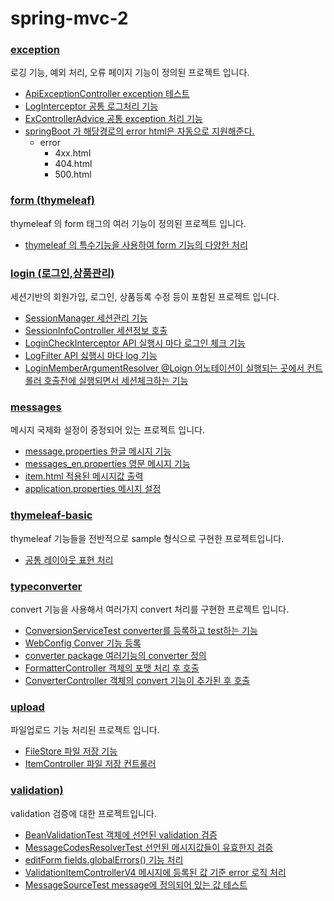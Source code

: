 # spring-mvc-2

### [exception](https://github.com/youjaewoong/spring-mvc-2/tree/main/exception)
로깅 기능, 예외 처리, 오류 페이지 기능이 정의된 프로젝트 입니다.
- [ApiExceptionController exception 테스트](https://github.com/youjaewoong/spring-mvc-2/blob/main/exception/src/main/java/hello/exception/api/ApiExceptionController.java)
- [LogInterceptor 공통 로그처리 기능](https://github.com/youjaewoong/spring-mvc-2/blob/main/exception/src/main/java/hello/exception/interceptor/LogInterceptor.java)
- [ExControllerAdvice 공통 exception 처리 기능](https://github.com/youjaewoong/spring-mvc-2/blob/main/exception/src/main/java/hello/exception/exhandler/ExControllerAdvice.java)
- [springBoot 가 해당경로의 error html은 자동으로 지원해준다.](https://github.com/youjaewoong/spring-mvc-2/tree/main/exception/src/main/resources/templates/error)
  - error
    - 4xx.html
    - 404.html
    - 500.html

### [form (thymeleaf)](https://github.com/youjaewoong/spring-mvc-2/tree/main/form)
thymeleaf 의 form 태그의 여러 기능이  정의된 프로젝트 입니다.
- [thymeleaf 의 특수기능을 사용하여 form 기능의 다양한 처리](https://github.com/youjaewoong/spring-mvc-2/tree/main/form/src/main/resources/templates/form)

### [login (로그인,상품관리)](https://github.com/youjaewoong/spring-mvc-2/tree/main/login)
세션기반의 회원가입, 로그인, 상품등록 수정 등이 포함된 프로젝트 입니다.
- [SessionManager 세션관리 기능](https://github.com/youjaewoong/spring-mvc-2/blob/main/login/src/main/java/hello/login/web/session/SessionManager.java)
- [SessionInfoController 세션정보 호출](https://github.com/youjaewoong/spring-mvc-2/blob/main/login/src/main/java/hello/login/web/session/SessionInfoController.java)
- [LoginCheckInterceptor API 실행시 마다 로그인 체크 기능](https://github.com/youjaewoong/spring-mvc-2/blob/main/login/src/main/java/hello/login/web/interceptor/LogInterceptor.java)
- [LogFilter API 싫행시 마다 log 기능](https://github.com/youjaewoong/spring-mvc-2/blob/main/login/src/main/java/hello/login/web/filter/LogFilter.java)
- [LoginMemberArgumentResolver @Loign 어노테이션이 실행되는 곳에서 컨트롤러 호출전에 실행되면서 세션체크하는 기능](https://github.com/youjaewoong/spring-mvc-2/blob/main/login/src/main/java/hello/login/web/argumentresolver/LoginMemberArgumentResolver.java)

### [messages](https://github.com/youjaewoong/spring-mvc-2/tree/main/message)
메시지 국제화 설정이 중정되어 있는 프로젝트 입니다.
- [message.properties 한글 메시지 기능](https://github.com/youjaewoong/spring-mvc-2/blob/main/message/src/main/resources/messages.properties)
- [messages_en.properties 영문 메시지 기능](https://github.com/youjaewoong/spring-mvc-2/blob/main/message/src/main/resources/messages_en.properties)
- [item.html 적용된 메시지값 출력](https://github.com/youjaewoong/spring-mvc-2/blob/main/message/src/main/resources/templates/message/item.html)
- [application.properties 메시지 설정](https://github.com/youjaewoong/spring-mvc-2/blob/main/message/src/main/resources/application.properties)

### [thymeleaf-basic](https://github.com/youjaewoong/spring-mvc-2/tree/main/thymeleaf-basic)
thymeleaf 기능들을 전반적으로 sample 형식으로 구현한 프로젝트입니다.
- [공통 레이아웃 표현 처리](https://github.com/youjaewoong/spring-mvc-2/tree/main/thymeleaf-basic/src/main/resources/templates/template)

### [typeconverter](https://github.com/youjaewoong/spring-mvc-2/tree/main/typeconverter)
convert 기능을 사용해서 여러가지 convert 처리를 구현한 프로젝트 입니다.
- [ConversionServiceTest converter를 등록하고 test하는 기능](https://github.com/youjaewoong/spring-mvc-2/blob/main/typeconverter/src/test/java/hello/typeconverter/converter/ConversionServiceTest.java)
- [WebConfig Conver 기능 등록](https://github.com/youjaewoong/spring-mvc-2/blob/main/typeconverter/src/main/java/hello/typeconverter/WebConfig.java)
- [converter package 여러기능의 converter 정의](https://github.com/youjaewoong/spring-mvc-2/tree/main/typeconverter/src/main/java/hello/typeconverter/converter)
- [FormatterController 객체의 포맷 처리 후 호출](https://github.com/youjaewoong/spring-mvc-2/blob/main/typeconverter/src/main/java/hello/typeconverter/controller/FormatterController.java)
- [ConverterController 객체의 convert 기능이 추가된 후 호출](https://github.com/youjaewoong/spring-mvc-2/blob/main/typeconverter/src/main/java/hello/typeconverter/controller/ConverterController.java)

### [upload](https://github.com/youjaewoong/spring-mvc-2/tree/main/upload)
파일업로드 기능 처리된 프로젝트 입니다.
- [FileStore 파일 저장 기능](https://github.com/youjaewoong/spring-mvc-2/blob/main/upload/src/main/java/hello/upload/file/FileStore.java)
- [ItemController 파일 저장 컨트롤러](https://github.com/youjaewoong/spring-mvc-2/blob/main/upload/src/main/java/hello/upload/controller/ItemController.java)

### [validation)]([https://github.com/youjaewoong/spring-mvc-2/tree/main/upload](https://github.com/youjaewoong/spring-mvc-2/tree/main/validation))
validation 검증에 대한 프로젝트입니다.
- [BeanValidationTest 객체에 선언된 validation 검증](https://github.com/youjaewoong/spring-mvc-2/blob/main/validation/src/test/java/hello/itemservice/validation/BeanValidationTest.java)
- [MessageCodesResolverTest 선언된 메시지값들이 유효한지 검증](https://github.com/youjaewoong/spring-mvc-2/blob/main/validation/src/test/java/hello/itemservice/validation/MessageCodesResolverTest.java)
- [editForm fields.globalErrors() 기능 처리](https://github.com/youjaewoong/spring-mvc-2/blob/main/validation/src/main/resources/templates/validation/v4/editForm.html)
- [ValidationItemControllerV4 메시지에 등록된 값 기준 error 로직 처리](https://github.com/youjaewoong/spring-mvc-2/blob/main/validation/src/main/java/hello/itemservice/web/validation/ValidationItemControllerV4.java)
- [MessageSourceTest message에 정의되어 있는 값 테스트](https://github.com/youjaewoong/spring-mvc-2/blob/main/validation/src/test/java/hello/itemservice/message/MessageSourceTest.java)


